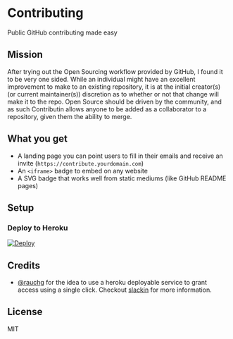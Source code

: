 # Contributing
Public GitHub contributing made easy

## Mission
After trying out the Open Sourcing workflow provided by GitHub, I found it to be very one sided. While an individual might have an excellent
improvement to make to an existing repository, it is at the initial creator(s) (or current maintainer(s)) discretion as to whether or not that
change will make it to the repo. Open Source should be driven by the community, and as such Contributin allows anyone to be added as a collaborator
to a repository, given them the ability to merge.

## What you get
* A landing page you can point users to fill in their
  emails and receive an invite (`https://contribute.yourdomain.com`)
* An `<iframe>` badge to embed on any website
* A SVG badge that works well from static mediums
  (like GitHub README pages)

## Setup

### Deploy to Heroku
[![Deploy](https://www.herokucdn.com/deploy/button.svg)](https://heroku.com/deploy?template=https://github.com/morriswchris/contributin/tree/master)

## Credits

- [@rauchg](https://github.com/rauchg) for the idea to use a heroku deployable service to grant access using a single click. Checkout [slackin](https://github.com/rauchg/slackin) for more information.

## License

MIT

